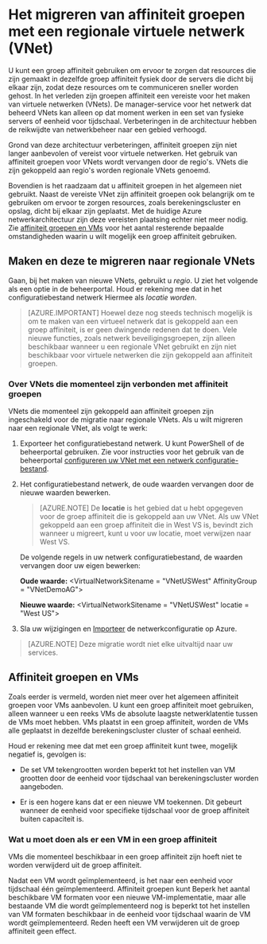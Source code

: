<properties 
   pageTitle="Het migreren van affiniteit groepen met een regionale virtuele netwerk (VNet)"
   description="Meer informatie over het migreren van affiniteit groepen naar regionale vnets"
   services="virtual-network"
   documentationCenter="na"
   authors="jimdial"
   manager="carmonm"
   editor="tysonn" />
<tags 
   ms.service="virtual-network"
   ms.devlang="na"
   ms.topic="article"
   ms.tgt_pltfrm="na"
   ms.workload="infrastructure-services"
   ms.date="03/15/2016"
   ms.author="jdial" />

# <a name="how-to-migrate-from-affinity-groups-to-a-regional-virtual-network-vnet"></a>Het migreren van affiniteit groepen met een regionale virtuele netwerk (VNet)

U kunt een groep affiniteit gebruiken om ervoor te zorgen dat resources die zijn gemaakt in dezelfde groep affiniteit fysiek door de servers die dicht bij elkaar zijn, zodat deze resources om te communiceren sneller worden gehost. In het verleden zijn groepen affiniteit een vereiste voor het maken van virtuele netwerken (VNets). De manager-service voor het netwerk dat beheerd VNets kan alleen op dat moment werken in een set van fysieke servers of eenheid voor tijdschaal. Verbeteringen in de architectuur hebben de reikwijdte van netwerkbeheer naar een gebied verhoogd.

Grond van deze architectuur verbeteringen, affiniteit groepen zijn niet langer aanbevolen of vereist voor virtuele netwerken. Het gebruik van affiniteit groepen voor VNets wordt vervangen door de regio's. VNets die zijn gekoppeld aan regio's worden regionale VNets genoemd.

Bovendien is het raadzaam dat u affiniteit groepen in het algemeen niet gebruikt. Naast de vereiste VNet zijn affiniteit groepen ook belangrijk om te gebruiken om ervoor te zorgen resources, zoals berekeningscluster en opslag, dicht bij elkaar zijn geplaatst. Met de huidige Azure netwerkarchitectuur zijn deze vereisten plaatsing echter niet meer nodig. Zie [affiniteit groepen en VMs](#Affinity-groups-and-VMs) voor het aantal resterende bepaalde omstandigheden waarin u wilt mogelijk een groep affiniteit gebruiken.

## <a name="creating-and-migrating-to-regional-vnets"></a>Maken en deze te migreren naar regionale VNets

Gaan, bij het maken van nieuwe VNets, gebruikt u *regio*. U ziet het volgende als een optie in de beheerportal. Houd er rekening mee dat in het configuratiebestand netwerk Hiermee als *locatie worden*.

>[AZURE.IMPORTANT] Hoewel deze nog steeds technisch mogelijk is om te maken van een virtueel netwerk dat is gekoppeld aan een groep affiniteit, is er geen dwingende redenen dat te doen. Vele nieuwe functies, zoals netwerk beveiligingsgroepen, zijn alleen beschikbaar wanneer u een regionale VNet gebruikt en zijn niet beschikbaar voor virtuele netwerken die zijn gekoppeld aan affiniteit groepen.

### <a name="about-vnets-currently-associated-with-affinity-groups"></a>Over VNets die momenteel zijn verbonden met affiniteit groepen

VNets die momenteel zijn gekoppeld aan affiniteit groepen zijn ingeschakeld voor de migratie naar regionale VNets. Als u wilt migreren naar een regionale VNet, als volgt te werk:

1. Exporteer het configuratiebestand netwerk. U kunt PowerShell of de beheerportal gebruiken. Zie voor instructies voor het gebruik van de beheerportal [configureren uw VNet met een netwerk configuratie-bestand](virtual-networks-using-network-configuration-file.md).

1. Het configuratiebestand netwerk, de oude waarden vervangen door de nieuwe waarden bewerken. 

    > [AZURE.NOTE] De **locatie** is het gebied dat u hebt opgegeven voor de groep affiniteit die is gekoppeld aan uw VNet. Als uw VNet gekoppeld aan een groep affiniteit die in West VS is, bevindt zich wanneer u migreert, kunt u voor uw locatie, moet verwijzen naar West VS. 
    
    De volgende regels in uw netwerk configuratiebestand, de waarden vervangen door uw eigen bewerken: 

    **Oude waarde:** \<VirtualNetworkSitename = "VNetUSWest" AffinityGroup = "VNetDemoAG"\> 

    **Nieuwe waarde:** \<VirtualNetworkSitename = "VNetUSWest" locatie = "West US"\>

1. Sla uw wijzigingen en [Importeer](virtual-networks-using-network-configuration-file.md) de netwerkconfiguratie op Azure.

>[AZURE.NOTE] Deze migratie wordt niet elke uitvaltijd naar uw services.

## <a name="affinity-groups-and-vms"></a>Affiniteit groepen en VMs

Zoals eerder is vermeld, worden niet meer over het algemeen affiniteit groepen voor VMs aanbevolen. U kunt een groep affiniteit moet gebruiken, alleen wanneer u een reeks VMs de absolute laagste netwerklatentie tussen de VMs moet hebben. VMs plaatst in een groep affiniteit, worden de VMs alle geplaatst in dezelfde berekeningscluster cluster of schaal eenheid.

Houd er rekening mee dat met een groep affiniteit kunt twee, mogelijk negatief is, gevolgen is:

- De set VM tekengrootten worden beperkt tot het instellen van VM grootten door de eenheid voor tijdschaal van berekeningscluster worden aangeboden.

- Er is een hogere kans dat er een nieuwe VM toekennen. Dit gebeurt wanneer de eenheid voor specifieke tijdschaal voor de groep affiniteit buiten capaciteit is.

### <a name="what-to-do-if-you-have-a-vm-in-an-affinity-group"></a>Wat u moet doen als er een VM in een groep affiniteit

VMs die momenteel beschikbaar in een groep affiniteit zijn hoeft niet te worden verwijderd uit de groep affiniteit.

Nadat een VM wordt geïmplementeerd, is het naar een eenheid voor tijdschaal één geïmplementeerd. Affiniteit groepen kunt Beperk het aantal beschikbare VM formaten voor een nieuwe VM-implementatie, maar alle bestaande VM die wordt geïmplementeerd nog is beperkt tot het instellen van VM formaten beschikbaar in de eenheid voor tijdschaal waarin de VM wordt geïmplementeerd. Reden heeft een VM verwijderen uit de groep affiniteit geen effect.
 
